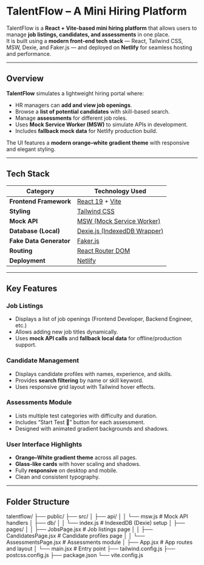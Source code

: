 #  TalentFlow – A Mini Hiring Platform

TalentFlow is a **React + Vite-based mini hiring platform** that allows users to manage **job listings, candidates, and assessments** in one place.  
It is built using a **modern front-end tech stack** — React, Tailwind CSS, MSW, Dexie, and Faker.js — and deployed on **Netlify** for seamless hosting and performance.

---

##  Overview

**TalentFlow** simulates a lightweight hiring portal where:
- HR managers can **add and view job openings**.
- Browse a **list of potential candidates** with skill-based search.
- Manage **assessments** for different job roles.
- Uses **Mock Service Worker (MSW)** to simulate APIs in development.
- Includes **fallback mock data** for Netlify production build.

The UI features a **modern orange–white gradient theme** with responsive and elegant styling.

---

##  Tech Stack

| Category | Technology Used |
|-----------|-----------------|
| **Frontend Framework** | [React 19](https://react.dev/) + [Vite](https://vitejs.dev/) |
| **Styling** | [Tailwind CSS](https://tailwindcss.com/) |
| **Mock API** | [MSW (Mock Service Worker)](https://mswjs.io/) |
| **Database (Local)** | [Dexie.js (IndexedDB Wrapper)](https://dexie.org/) |
| **Fake Data Generator** | [Faker.js](https://fakerjs.dev/) |
| **Routing** | [React Router DOM](https://reactrouter.com/) |
| **Deployment** | [Netlify](https://www.netlify.com/) |

---

##  Key Features

###  Job Listings
- Displays a list of job openings (Frontend Developer, Backend Engineer, etc.)
- Allows adding new job titles dynamically.
- Uses **mock API calls** and **fallback local data** for offline/production support.

###  Candidate Management
- Displays candidate profiles with names, experience, and skills.
- Provides **search filtering** by name or skill keyword.
- Uses responsive grid layout with Tailwind hover effects.

###  Assessments Module
- Lists multiple test categories with difficulty and duration.
- Includes “Start Test 🚀” button for each assessment.
- Designed with animated gradient backgrounds and shadows.

###  User Interface Highlights
- **Orange–White gradient theme** across all pages.
- **Glass-like cards** with hover scaling and shadows.
- Fully **responsive** on desktop and mobile.
- Clean and consistent typography.

---

##  Folder Structure
talentflow/
├── public/
├── src/
│ ├── api/
│ │ └── msw.js # Mock API handlers
│ ├── db/
│ │ └── index.js # IndexedDB (Dexie) setup
│ ├── pages/
│ │ ├── JobsPage.jsx # Job listings page
│ │ ├── CandidatesPage.jsx # Candidate profiles page
│ │ └── AssessmentsPage.jsx # Assessments module
│ ├── App.jsx # App routes and layout
│ └── main.jsx # Entry point
├── tailwind.config.js
├── postcss.config.js
├── package.json
└── vite.config.js

